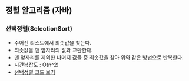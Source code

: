 ## 정렬 알고리즘 (자바)

### 선택정렬(SelectionSort)
* 주어진 리스트에서 최솟값을 찾는다.
* 최솟값을 맨 앞자리의 값과 교환한다.
* 맨 앞자리를 제외한 나머지 값들 중 최솟값을 찾아 위와 같은 방법으로 반복한다.
* 시간복잡도 : O(n^2)
*  [선택정렬 코드 보기](https://github.com/lsm7179/Study/blob/master/src/Study/sort/Sort.java)

